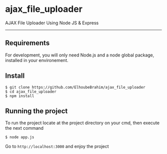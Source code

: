 # ajax_file_uploader
AJAX File Uploader Using Node JS &amp; Express

---
## Requirements

For development, you will only need Node.js and a node global package, installed in your environement.

## Install

    $ git clone https://github.com/ElhoubeBrahim/ajax_file_uploader
    $ cd ajax_file_uploader
    $ npm install

## Running the project

To run the project locate at the project directory on your cmd, then execute the next command

    $ node app.js
    
Go to `http://localhost:3000` and enjoy the project
